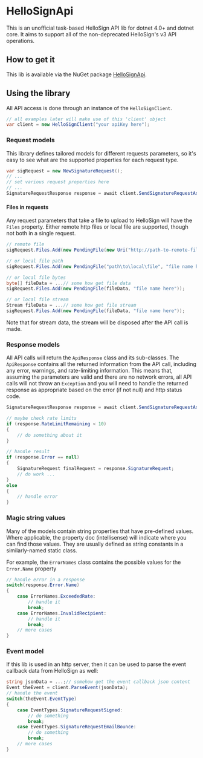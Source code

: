 # HelloSignApi
This is an unofficial task-based HelloSign API lib for dotnet 4.0+ and dotnet core.
It aims to support all of the non-deprecated HelloSign's v3 API operations.


## How to get it
This lib is available via the NuGet package 
[HelloSignApi](https://www.nuget.org/packages/hellosignapi).


## Using the library
All API access is done through an instance of the `HelloSignClient`.

```cs
// all examples later will make use of this 'client' object
var client = new HelloSignClient("your apiKey here");
```

### Request models
This library defines tailored models for different requests parameters,
so it's easy to see what are the supported properties for each 
request type.

```cs
var sigRequest = new NewSignatureRequest();
// ...
// set various request properties here
// ...
SignatureRequestResponse response = await client.SendSignatureRequestAsync(sigRequest);
```

#### Files in requests
Any request parameters that take a file to upload to HelloSign will have the `Files` property.
Either remote http files or local file are supported, though not both in a single request.

```cs
// remote file
sigRequest.Files.Add(new PendingFile(new Uri("http://path-to-remote-file")));

// or local file path
sigRequest.Files.Add(new PendingFile("path\to\local\file", "file name here"));

// or local file bytes
byte[] fileData = ...// some how get file data
sigRequest.Files.Add(new PendingFile(fileData, "file name here"));

// or local file stream
Stream fileData = ...// some how get file stream
sigRequest.Files.Add(new PendingFile(fileData, "file name here"));
```

Note that for stream data, the stream will be disposed after the API call is made.


### Response models
All API calls will return the `ApiResponse` class and its sub-classes.
The `ApiResponse` contains all the returned information from the API call,
including any error, warnings, and rate-limiting information.
This means that, assuming the parameters are valid and there are no network errors, 
all API calls will not throw an `Exception` and you will need to handle the returned response
as appropriate based on the error (if not null) and http status code.

```cs
SignatureRequestResponse response = await client.SendSignatureRequestAsync(sigRequest);

// maybe check rate limits
if (response.RateLimitRemaining < 10)
{
    // do something about it
}

// handle result
if (response.Error == null) 
{
    SignatureRequest finalRequest = response.SignatureRequest;
    // do work ...
} 
else 
{
    // handle error
}


```

### Magic string values
Many of the models contain string properties that have pre-defined values.
Where applicable, the property doc (intellisense) will indicate where you can find those values.
They are usually defined as string constants in a similarly-named static class. 

For example, the `ErrorNames` class contains the possible values for the `Error.Name` property

```cs
// handle error in a response
switch(response.Error.Name)
{
    case ErrorNames.ExceededRate:
        // handle it
        break;
    case ErrorNames.InvalidRecipient:
        // handle it
        break;
    // more cases
}


```



### Event model
If this lib is used in an http server, 
then it can be used to parse the event callback data from HelloSign as well:

```cs
string jsonData = ...;// somehow get the event callback json content
Event theEvent = client.ParseEvent(jsonData);
// handle the event
switch(theEvent.EventType)
{
    case EventTypes.SignatureRequestSigned:
        // do something
        break;
    case EventTypes.SignatureRequestEmailBounce:
        // do something
        break;
    // more cases
}
```
